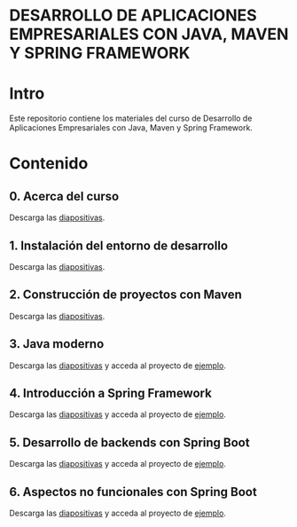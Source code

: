 # DESARROLLO DE APLICACIONES EMPRESARIALES CON JAVA, MAVEN Y SPRING FRAMEWORK

# Intro

Este repositorio contiene los materiales del curso de Desarrollo de Aplicaciones Empresariales con
Java, Maven y Spring Framework.

# Contenido

## 0. Acerca del curso

Descarga las [diapositivas](./slides/0-Desarrollo-de-Aplicaciones-Empresariales-con-Java-Maven-y-Spring-Framework.pdf).

## 1. Instalación del entorno de desarrollo

Descarga las [diapositivas](./slides/1-Instalacion-del-entorno-de-desarrollo.pdf).

## 2. Construcción de proyectos con Maven

Descarga las [diapositivas](./slides/2-Construccion-de-proyectos-con-Maven.pdf).

## 3. Java moderno

Descarga las [diapositivas](./slides/3-Java-moderno.pdf) y acceda al proyecto
de [ejemplo](code/javamoderno/README.MD).

## 4. Introducción a Spring Framework

Descarga las [diapositivas](./slides/4-Introduccion-a-Spring-Framework.pdf) y acceda al proyecto
de [ejemplo](code/spring-intro/README.MD).

## 5. Desarrollo de backends con Spring Boot

Descarga las [diapositivas](./slides/5-Desarrollo-de-backends-con-Spring.pdf) y acceda al proyecto
de [ejemplo](code/springbackend/README.MD).

## 6. Aspectos no funcionales con Spring Boot

Descarga las [diapositivas](./slides/6-Spring-aspectos-no-funcionales.pdf) y acceda al proyecto
de [ejemplo](code/springavanzado/README.MD).
